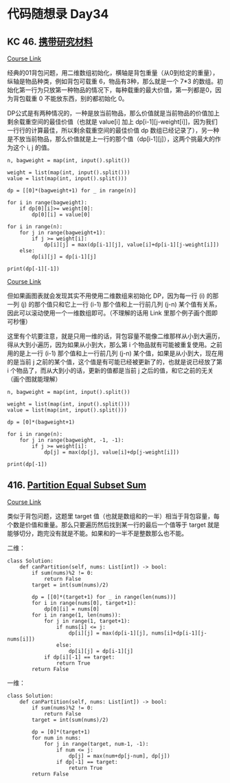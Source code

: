 # 代码随想录 Day34

## KC 46. [携带研究材料](https://kamacoder.com/problempage.php?pid=1046)

[Course Link](https://programmercarl.com/%E8%83%8C%E5%8C%85%E7%90%86%E8%AE%BA%E5%9F%BA%E7%A1%8001%E8%83%8C%E5%8C%85-1.html#%E5%85%B6%E4%BB%96%E8%AF%AD%E8%A8%80%E7%89%88%E6%9C%AC)

经典的01背包问题，用二维数组初始化，横轴是背包重量（从0到给定的重量），纵轴是物品种类，例如背包可载重 6，物品有3种，那么就是一个 7*3 的数组。初始化第一行为只放第一种物品的情况下，每种载重的最大价值，第一列都是0，因为背包载重 0 不能放东西，别的都初始化 0。

DP公式是有两种情况的，一种是放当前物品，那么价值就是当前物品的价值加上剩余载重空间的最佳价值（也就是 value[i] 加上 dp[i-1][j-weight[i]]，因为我们一行行的计算最佳，所以剩余载重空间的最佳价值 dp 数组已经记录了），另一种是不放当前物品，那么价值就是上一行的那个值（dp[i-1][j]），这两个挑最大的作为这个 i, j 的值。

```
n, bagweight = map(int, input().split())

weight = list(map(int, input().split()))
value = list(map(int, input().split()))

dp = [[0]*(bagweight+1) for _ in range(n)]

for i in range(bagweight):
    if dp[0][i]>= weight[0]:
        dp[0][i] = value[0]

for i in range(n):
    for j in range(bagweight+1):
        if j >= weight[i]:
            dp[i][j] = max(dp[i-1][j], value[i]+dp[i-1][j-weight[i]])
	else:
	    dp[i][j] = dp[i-1][j]

print(dp[-1][-1])
```

[Course Link](https://programmercarl.com/%E8%83%8C%E5%8C%85%E7%90%86%E8%AE%BA%E5%9F%BA%E7%A1%8001%E8%83%8C%E5%8C%85-2.html#%E6%80%9D%E8%B7%AF)

但如果画图表就会发现其实不用使用二维数组来初始化 DP，因为每一行 (i) 的那一列 (j) 的那个值只和它上一行 (i-1) 那个值和上一行前几列 (j-n) 某个值有关系，因此可以滚动使用一个一维数组即可。（不理解的话用 Link 里那个例子画个图即可秒懂）

这里有个坑要注意，就是只用一维的话，背包容量不能像二维那样从小到大遍历，得从大到小遍历，因为如果从小到大，那么第 i 个物品就有可能被重复使用。之前用的是上一行 (i-1) 那个值和上一行前几列 (j-n) 某个值，如果是从小到大，现在用的是当前 j 之前的某个值，这个值是有可能已经被更新了的，也就是说已经放了第 i 个物品了，而从大到小的话，更新的值都是当前 j 之后的值，和它之前的无关（画个图就能理解）

```
n, bagweight = map(int, input().split())

weight = list(map(int, input().split()))
value = list(map(int, input().split()))

dp = [0]*(bagweight+1)

for i in range(n):
    for j in range(bagweight, -1, -1):
        if j >= weight[i]:
            dp[j] = max(dp[j], value[i]+dp[j-weight[i]])

print(dp[-1])
```

## 416. [Partition Equal Subset Sum](https://leetcode.com/problems/partition-equal-subset-sum/)

[Course Link](https://programmercarl.com/0416.%E5%88%86%E5%89%B2%E7%AD%89%E5%92%8C%E5%AD%90%E9%9B%86.html#%E5%85%B6%E4%BB%96%E8%AF%AD%E8%A8%80%E7%89%88%E6%9C%AC)

类似于背包问题，这题里 target 值（也就是数组和的一半）相当于背包容量，每个数是价值和重量。那么只要遍历然后找到某一行的最后一个值等于 target 就是能够切分，跑完没有就是不能。如果和的一半不是整数那么也不能。

二维：

```
class Solution:
    def canPartition(self, nums: List[int]) -> bool:
        if sum(nums)%2 != 0:
            return False
        target = int(sum(nums)/2)

        dp = [[0]*(target+1) for _ in range(len(nums))]
        for i in range(nums[0], target+1):
            dp[0][i] = nums[0]
        for i in range(1, len(nums)):
            for j in range(1, target+1):
                if nums[i] <= j:
                    dp[i][j] = max(dp[i-1][j], nums[i]+dp[i-1][j-nums[i]])
                else:
                    dp[i][j] = dp[i-1][j]
            if dp[i][-1] == target:
                return True
        return False
```

一维：

```
class Solution:
    def canPartition(self, nums: List[int]) -> bool:
        if sum(nums)%2 != 0:
            return False
        target = int(sum(nums)/2)

        dp = [0]*(target+1)
        for num in nums:
            for j in range(target, num-1, -1):
                if num <= j:
                    dp[j] = max(num+dp[j-num], dp[j])
                if dp[-1] == target:
                    return True
        return False
```
